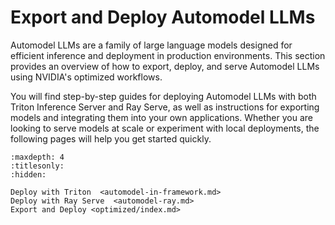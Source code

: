 # Export and Deploy Automodel LLMs

Automodel LLMs are a family of large language models designed for efficient inference and deployment in production environments. This section provides an overview of how to export, deploy, and serve Automodel LLMs using NVIDIA's optimized workflows.

You will find step-by-step guides for deploying Automodel LLMs with both Triton Inference Server and Ray Serve, as well as instructions for exporting models and integrating them into your own applications. Whether you are looking to serve models at scale or experiment with local deployments, the following pages will help you get started quickly.


```{toctree}
:maxdepth: 4
:titlesonly:
:hidden:

Deploy with Triton  <automodel-in-framework.md>
Deploy with Ray Serve  <automodel-ray.md>
Export and Deploy <optimized/index.md>
```